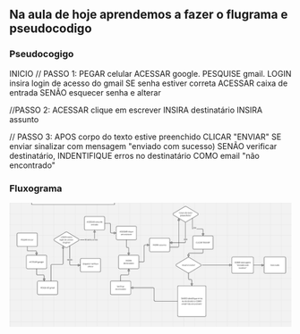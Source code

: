 ## Na aula de hoje aprendemos a fazer o flugrama e pseudocodigo
### Pseudocogigo
INICIO
// PASSO 1: PEGAR celular
ACESSAR google.
PESQUISE gmail.
LOGIN insira login de acesso do gmail
SE senha estiver correta ACESSAR caixa de entrada
SENÃO esquecer senha e alterar

//PASSO 2: ACESSAR clique em escrever INSIRA destinatário
INSIRA assunto

// PASSO 3: APOS corpo do texto estive preenchido CLICAR "ENVIAR" SE enviar sinalizar com mensagem "enviado com sucesso) SENÃO verificar destinatário, INDENTIFIQUE erros no destinatário COMO email "não encontrado"

### Fluxograma

![](pasta/Fluxograma.png)
